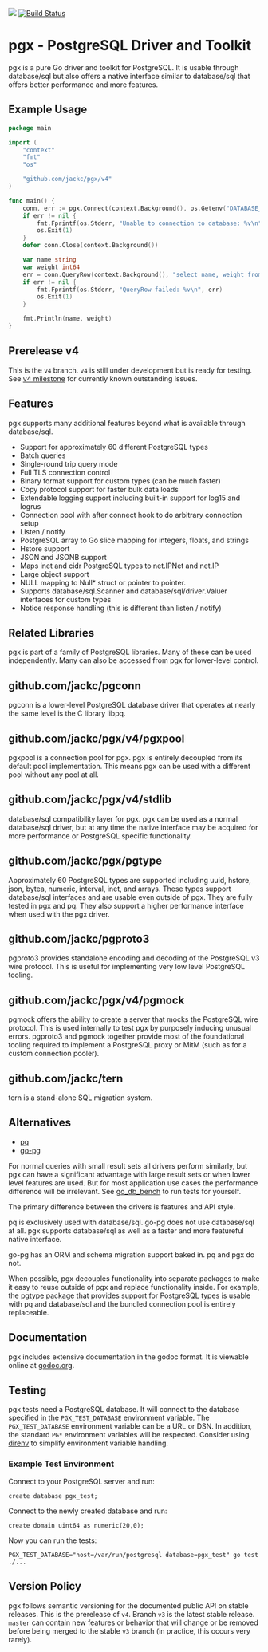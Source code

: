 [![](https://godoc.org/github.com/jackc/pgx?status.svg)](https://godoc.org/github.com/jackc/pgx)
[![Build Status](https://travis-ci.org/jackc/pgx.svg)](https://travis-ci.org/jackc/pgx)

# pgx - PostgreSQL Driver and Toolkit

pgx is a pure Go driver and toolkit for PostgreSQL. It is usable through database/sql but also offers a native interface similar to database/sql that offers better performance and more features.

## Example Usage

```go
package main

import (
	"context"
	"fmt"
	"os"

	"github.com/jackc/pgx/v4"
)

func main() {
	conn, err := pgx.Connect(context.Background(), os.Getenv("DATABASE_URL"))
	if err != nil {
		fmt.Fprintf(os.Stderr, "Unable to connection to database: %v\n", err)
		os.Exit(1)
	}
	defer conn.Close(context.Background())

	var name string
	var weight int64
	err = conn.QueryRow(context.Background(), "select name, weight from widgets where id=$1", 42).Scan(&name, &weight)
	if err != nil {
		fmt.Fprintf(os.Stderr, "QueryRow failed: %v\n", err)
		os.Exit(1)
	}

	fmt.Println(name, weight)
}
```

## Prerelease v4

This is the `v4` branch. `v4` is still under development but is ready for testing. See [v4 milestone](https://github.com/jackc/pgx/milestone/2) for currently known outstanding issues.

## Features

pgx supports many additional features beyond what is available through database/sql.

* Support for approximately 60 different PostgreSQL types
* Batch queries
* Single-round trip query mode
* Full TLS connection control
* Binary format support for custom types (can be much faster)
* Copy protocol support for faster bulk data loads
* Extendable logging support including built-in support for log15 and logrus
* Connection pool with after connect hook to do arbitrary connection setup
* Listen / notify
* PostgreSQL array to Go slice mapping for integers, floats, and strings
* Hstore support
* JSON and JSONB support
* Maps inet and cidr PostgreSQL types to net.IPNet and net.IP
* Large object support
* NULL mapping to Null* struct or pointer to pointer.
* Supports database/sql.Scanner and database/sql/driver.Valuer interfaces for custom types
* Notice response handling (this is different than listen / notify)

## Related Libraries

pgx is part of a family of PostgreSQL libraries. Many of these can be used independently. Many can also be accessed from pgx for lower-level control.

## github.com/jackc/pgconn

pgconn is a lower-level PostgreSQL database driver that operates at nearly the same level is the C library libpq.

## github.com/jackc/pgx/v4/pgxpool

pgxpool is a connection pool for pgx. pgx is entirely decoupled from its default pool implementation. This means pgx can be used with a different pool without any pool at all.

## github.com/jackc/pgx/v4/stdlib

database/sql compatibility layer for pgx. pgx can be used as a normal database/sql driver, but at any time the native interface may be acquired for more performance or PostgreSQL specific functionality.

## github.com/jackc/pgx/pgtype

Approximately 60 PostgreSQL types are supported including uuid, hstore, json, bytea, numeric, interval, inet, and arrays. These types support database/sql interfaces and are usable even outside of pgx. They are fully tested in pgx and pq. They also support a higher performance interface when used with the pgx driver.

## github.com/jackc/pgproto3

pgproto3 provides standalone encoding and decoding of the PostgreSQL v3 wire protocol. This is useful for implementing very low level PostgreSQL tooling.

## github.com/jackc/pgx/v4/pgmock

pgmock offers the ability to create a server that mocks the PostgreSQL wire protocol. This is used internally to test pgx by purposely inducing unusual errors. pgproto3 and pgmock together provide most of the foundational tooling required to implement a PostgreSQL proxy or MitM (such as for a custom connection pooler).

## github.com/jackc/tern

tern is a stand-alone SQL migration system.

## Alternatives

* [pq](http://godoc.org/github.com/lib/pq)
* [go-pg](https://github.com/go-pg/pg)

For normal queries with small result sets all drivers perform similarly, but pgx can have a significant advantage with large result sets or when lower level features are used.  But for most application use cases the performance difference will be irrelevant. See [go_db_bench](https://github.com/jackc/go_db_bench) to run tests for yourself.

The primary difference between the drivers is features and API style.

pq is exclusively used with database/sql. go-pg does not use database/sql at all. pgx supports database/sql as well as a faster and more featureful native interface.

go-pg has an ORM and schema migration support baked in. pq and pgx do not.

When possible, pgx decouples functionality into separate packages to make it easy to reuse outside of pgx and replace functionality inside. For example, the [pgtype](https://github.com/jackc/pgtype) package that provides support for PostgreSQL types is usable with pq and database/sql and the bundled connection pool is entirely replaceable.

## Documentation

pgx includes extensive documentation in the godoc format. It is viewable online at [godoc.org](https://godoc.org/github.com/jackc/pgx).

## Testing

pgx tests need a PostgreSQL database. It will connect to the database specified in the `PGX_TEST_DATABASE` environment
variable. The `PGX_TEST_DATABASE` environment variable can be a URL or DSN. In addition, the standard `PG*` environment
variables will be respected. Consider using [direnv](https://github.com/direnv/direnv) to simplify environment variable
handling.

### Example Test Environment

Connect to your PostgreSQL server and run:

```
create database pgx_test;
```

Connect to the newly created database and run:

```
create domain uint64 as numeric(20,0);
```

Now you can run the tests:

```
PGX_TEST_DATABASE="host=/var/run/postgresql database=pgx_test" go test ./...
```

## Version Policy

pgx follows semantic versioning for the documented public API on stable releases. This is the prerelease of `v4`. Branch `v3` is the latest stable release. `master` can contain new features or behavior that will change or be removed before being merged to the stable `v3` branch (in practice, this occurs very rarely).
